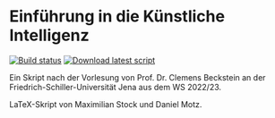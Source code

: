 # Einführung in die Künstliche Intelligenz

[![Build status](https://img.shields.io/github/actions/workflow/status/HerrMotz/ki-beckstein/latex.yml?style=for-the-badge)](https://github.com/HerrMotz/automaten-und-berechenbarkeit)
[![Download latest script](https://img.shields.io/github/downloads/HerrMotz/ki-beckstein/total?style=for-the-badge)](https://github.com/HerrMotz/ki-beckstein/releases/download/latest/ki-beckstein.pdf)

Ein Skript nach der Vorlesung von Prof. Dr. Clemens Beckstein an der Friedrich-Schiller-Universität Jena aus dem WS 2022/23.

LaTeX-Skript von Maximilian Stock und Daniel Motz.
